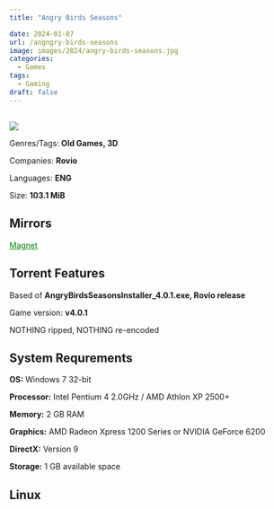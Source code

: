 ```yaml
---
title: "Angry Birds Seasons"

date: 2024-01-07
url: /angngry-birds-seasons
image: images/2024/angry-birds-seasons.jpg
categories:
  - Games
tags:
  - Gaming
draft: false
---
```

##
![](/images/2024/angry-birds-seasons.jpg)

Genres/Tags: **Old Games, 3D**

Companies: **Rovio**

Languages: **ENG**

Size: **103.1 MiB**

## Mirrors
<a href="magnet:?xt=urn:btih:P72SQR3ZRHIBMUVSLF7424WE4ZNA35AM&dn=Angry%20Birds%20Seasonse" style="color: green;">Magnet</a>

## Torrent Features
Based of **AngryBirdsSeasonsInstaller_4.0.1.exe, Rovio release**

Game version: **v4.0.1**

NOTHING ripped, NOTHING re-encoded

## System Requrements
**OS:** Windows 7 32-bit

**Processor:** Intel Pentium 4 2.0GHz / AMD Athlon XP 2500+

**Memory:** 2 GB RAM

**Graphics:** AMD Radeon Xpress 1200 Series or NVIDIA GeForce 6200

**DirectX:** Version 9

**Storage:** 1 GB available space


## Linux
